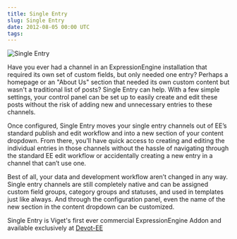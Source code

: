 ```yaml
---
title: Single Entry
slug: Single Entry
date: 2012-08-05 00:00 UTC
tags:
---
```


![Single Entry](/images/single_entry.png)

Have you ever had a channel in an ExpressionEngine installation that required its own set of custom fields, but only needed one entry? Perhaps a homepage or an "About Us" section that needed its own custom content but wasn't a traditional list of posts? Single Entry can help. With a few simple settings, your control panel can be set up to easily create and edit these posts without the risk of adding new and unnecessary entries to these channels.

Once configured, Single Entry moves your single entry channels out of EE’s standard publish and edit workflow and into a new section of your content dropdown. From there, you’ll have quick access to creating and editing the individual entries in those channels without the hassle of navigating through the standard EE edit workflow or accidentally creating a new entry in a channel that can’t use one.

Best of all, your data and development workflow aren’t changed in any way. Single entry channels are still completely native and can be assigned custom field groups, category groups and statuses, and used in templates just like always. And through the configuration panel, even the name of the new section in the content dropdown can be customized.

Single Entry is Viget's first ever commercial ExpressionEngine Addon and available exclusively at [Devot-EE](http://devot-ee.com/add-ons/single-entry)

